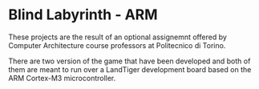# Blind Labyrinth - ARM
These projects are the result of an optional assignemnt offered by Computer Architecture course professors at Politecnico di Torino.

There are two version of the game that have been developed and both of them are meant to run over a LandTiger development board based on the ARM Cortex-M3 microcontroller.
